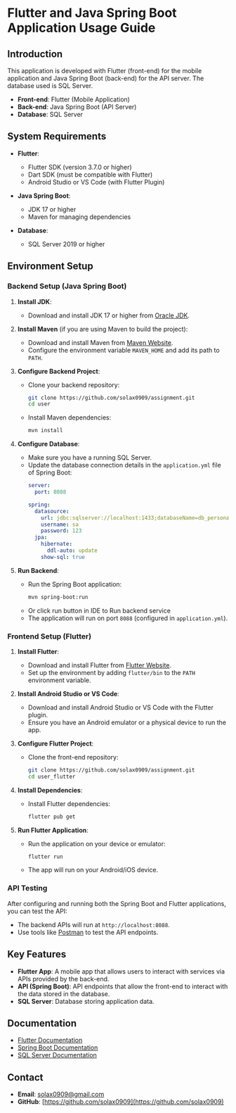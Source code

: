 # Flutter and Java Spring Boot Application Usage Guide

## Introduction

This application is developed with Flutter (front-end) for the mobile application and Java Spring Boot (back-end) for the API server. The database used is SQL Server.

- **Front-end**: Flutter (Mobile Application)
- **Back-end**: Java Spring Boot (API Server)
- **Database**: SQL Server

## System Requirements

- **Flutter**:
  - Flutter SDK (version 3.7.0 or higher)
  - Dart SDK (must be compatible with Flutter)
  - Android Studio or VS Code (with Flutter Plugin)
  
- **Java Spring Boot**:
  - JDK 17 or higher
  - Maven for managing dependencies
  
- **Database**:
  - SQL Server 2019 or higher

## Environment Setup

### Backend Setup (Java Spring Boot)

1. **Install JDK**:
   - Download and install JDK 17 or higher from [Oracle JDK](https://www.oracle.com/java/technologies/javase-jdk17-downloads.html).

2. **Install Maven** (if you are using Maven to build the project):
   - Download and install Maven from [Maven Website](https://maven.apache.org/download.cgi).
   - Configure the environment variable `MAVEN_HOME` and add its path to `PATH`.

3. **Configure Backend Project**:
   - Clone your backend repository:
     ```bash
     git clone https://github.com/solax0909/assignment.git
     cd user
     ```
   - Install Maven dependencies:
     ```bash
     mvn install
     ```

4. **Configure Database**:
   - Make sure you have a running SQL Server.
   - Update the database connection details in the `application.yml` file of Spring Boot:
     ```yaml
     server:
       port: 8088
     
     spring:
       datasource:
         url: jdbc:sqlserver://localhost:1433;databaseName=db_personal
         username: sa
         password: 123
       jpa:
         hibernate:
           ddl-auto: update
         show-sql: true
     ```

5. **Run Backend**:
   - Run the Spring Boot application:
     ```bash
     mvn spring-boot:run
     ```
   - Or click run button in IDE to Run backend service
   - The application will run on port `8088` (configured in `application.yml`).

### Frontend Setup (Flutter)

1. **Install Flutter**:
   - Download and install Flutter from [Flutter Website](https://flutter.dev/docs/get-started/install).
   - Set up the environment by adding `flutter/bin` to the `PATH` environment variable.

2. **Install Android Studio or VS Code**:
   - Download and install Android Studio or VS Code with the Flutter plugin.
   - Ensure you have an Android emulator or a physical device to run the app.

3. **Configure Flutter Project**:
   - Clone the front-end repository:
     ```bash
     git clone https://github.com/solax0909/assignment.git
     cd user_flutter
     ```

4. **Install Dependencies**:
   - Install Flutter dependencies:
     ```bash
     flutter pub get
     ```

5. **Run Flutter Application**:
   - Run the application on your device or emulator:
     ```bash
     flutter run
     ```
   - The app will run on your Android/iOS device.

### API Testing

After configuring and running both the Spring Boot and Flutter applications, you can test the API:

- The backend APIs will run at `http://localhost:8088`.
- Use tools like [Postman](https://www.postman.com/) to test the API endpoints.

## Key Features

- **Flutter App**: A mobile app that allows users to interact with services via APIs provided by the back-end.
- **API (Spring Boot)**: API endpoints that allow the front-end to interact with the data stored in the database.
- **SQL Server**: Database storing application data.

## Documentation

- [Flutter Documentation](https://flutter.dev/docs)
- [Spring Boot Documentation](https://spring.io/projects/spring-boot)
- [SQL Server Documentation](https://docs.microsoft.com/en-us/sql/sql-server/)
  
## Contact

- **Email**: solax0909@gmail.com
- **GitHub**: [https://github.com/solax0909](https://github.com/solax0909)
